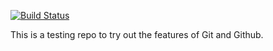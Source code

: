 [![Build Status](https://travis-ci.org/SDMichaud/hello-world.svg?branch=dev-ci)](https://travis-ci.org/SDMichaud/hello-world)

This is a testing repo to try out the features of Git and Github.